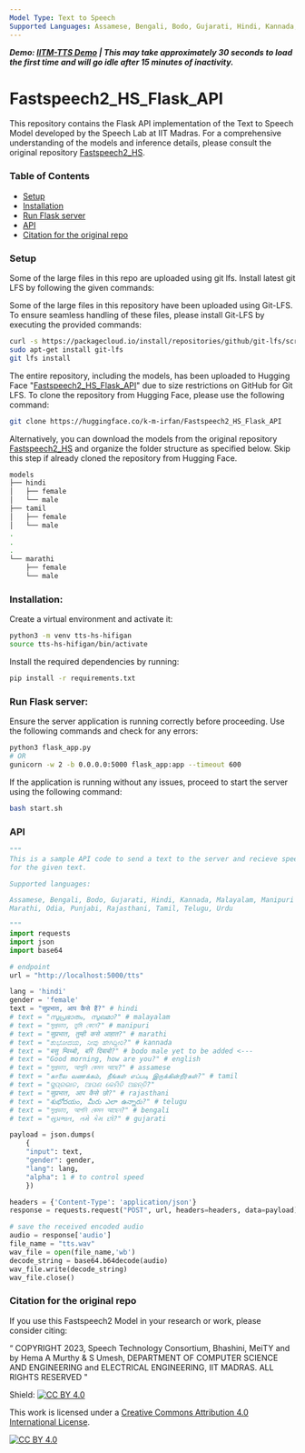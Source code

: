```yaml
---
Model Type: Text to Speech
Supported Languages: Assamese, Bengali, Bodo, Gujarati, Hindi, Kannada, Malayalam, Manipuri, Marathi, Odia, Punjabi, Rajasthani, Tamil, Telugu, Urdu
---
```

***Demo: [IITM-TTS Demo](https://iitm-tts.onrender.com) | This may take approximately 30 seconds to load the first time and will go idle after 15 minutes of inactivity.***

# Fastspeech2_HS_Flask_API

This repository contains the Flask API implementation of the Text to Speech Model developed by the Speech Lab at IIT Madras. 
For a comprehensive understanding of the models and inference details, please consult the original repository 
[Fastspeech2_HS](https://github.com/smtiitm/Fastspeech2_HS).

### Table of Contents
- [Setup](#setup)
- [Installation](#installation)
- [Run Flask server](#run-flask-server)
- [API](#api)
- [Citation for the original repo](#citation-for-the-original-repo)

### Setup
Some of the large files in this repo are uploaded using git lfs. Install latest git LFS by following the given commands:

Some of the large files in this repository have been uploaded using Git-LFS. 
To ensure seamless handling of these files, please install Git-LFS by executing the provided commands:

```bash
curl -s https://packagecloud.io/install/repositories/github/git-lfs/script.python.sh | bash
sudo apt-get install git-lfs
git lfs install
```

The entire repository, including the models, has been uploaded to Hugging Face 
"[Fastspeech2_HS_Flask_API](https://huggingface.co/k-m-irfan/Fastspeech2_HS_Flask_API)" due to size restrictions on GitHub for Git LFS. 
To clone the repository from Hugging Face, please use the following command:

```bash
git clone https://huggingface.co/k-m-irfan/Fastspeech2_HS_Flask_API
```

Alternatively, you can download the models from the original repository [Fastspeech2_HS](https://github.com/smtiitm/Fastspeech2_HS) 
and organize the folder structure as specified below. Skip this step if already cloned the repository from Hugging Face.

```bash
models
├── hindi
│   ├── female
│   └── male
├── tamil
│   ├── female
│   └── male
.
.
.
└── marathi
    ├── female
    └── male
```

### Installation:

Create a virtual environment and activate it:
```bash
python3 -m venv tts-hs-hifigan
source tts-hs-hifigan/bin/activate
```

Install the required dependencies by running:
```bash
pip install -r requirements.txt
```

### Run Flask server:
Ensure the server application is running correctly before proceeding. Use the following commands and check for any errors:
```bash
python3 flask_app.py
# OR
gunicorn -w 2 -b 0.0.0.0:5000 flask_app:app --timeout 600
```

If the application is running without any issues, proceed to start the server using the following command:
```bash
bash start.sh
```

### API
```python
"""
This is a sample API code to send a text to the server and recieve speech
for the given text.

Supported languages: 

Assamese, Bengali, Bodo, Gujarati, Hindi, Kannada, Malayalam, Manipuri
Marathi, Odia, Punjabi, Rajasthani, Tamil, Telugu, Urdu

"""
import requests
import json
import base64

# endpoint
url = "http://localhost:5000/tts"

lang = 'hindi'
gender = 'female'
text = "सुप्रभात, आप कैसे हैं?" # hindi
# text = "സുപ്രഭാതം, സുഖമാ?" # malayalam
# text = "সুপ্ৰভাত, তুমি কেনে?" # manipuri
# text = "सुप्रभात, तुम्ही कसे आहात?" # marathi
# text = "ಶುಭೋದಯ, ನೀವು ಹೇಗಿದ್ದೀರಿ?" # kannada
# text = "बसु म्विथ्बो, बरि दिबाबो?" # bodo male yet to be added <---
# text = "Good morning, how are you?" # english
# text = "সুপ্ৰভাত, আপুনি কেমন আছে?" # assamese
# text = "காலை வணக்கம், நீங்கள் எப்படி இருக்கின்றீர்கள்?" # tamil
# text = "ସୁପ୍ରଭାତ, ଆପଣ କେମିତି ଅଛନ୍ତି?"
# text = "सुप्रभात, आप कैसे छो?" # rajasthani
# text = "శుభోదయం, మీరు ఎలా ఉన్నారు?" # telugu
# text = "সুপ্রভাত, আপনি কেমন আছেন?" # bengali
# text = "સુપ્રભાત, તમે કેમ છો?" # gujarati

payload = json.dumps(
    {
    "input": text,
    "gender": gender,
    "lang": lang,
    "alpha": 1 # to control speed
    })

headers = {'Content-Type': 'application/json'}
response = requests.request("POST", url, headers=headers, data=payload).json()

# save the received encoded audio
audio = response['audio']
file_name = "tts.wav"
wav_file = open(file_name,'wb')
decode_string = base64.b64decode(audio)
wav_file.write(decode_string)
wav_file.close()
```

### Citation for the original repo
If you use this Fastspeech2 Model in your research or work, please consider citing:

“
COPYRIGHT
2023, Speech Technology Consortium,
Bhashini, MeiTY and by Hema A Murthy & S Umesh,
DEPARTMENT OF COMPUTER SCIENCE AND ENGINEERING
and
ELECTRICAL ENGINEERING,
IIT MADRAS. ALL RIGHTS RESERVED "


Shield: [![CC BY 4.0][cc-by-shield]][cc-by]

This work is licensed under a
[Creative Commons Attribution 4.0 International License][cc-by].

[![CC BY 4.0][cc-by-image]][cc-by]

[cc-by]: http://creativecommons.org/licenses/by/4.0/
[cc-by-image]: https://i.creativecommons.org/l/by/4.0/88x31.png
[cc-by-shield]: https://img.shields.io/badge/License-CC%20BY%204.0-lightgrey.svg
